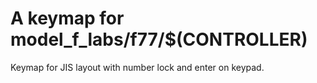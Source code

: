 # A keymap for model_f_labs/f77/$(CONTROLLER)

Keymap for JIS layout with number lock and enter on keypad.
